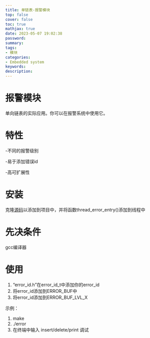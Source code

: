 ```yaml
---
title: 单链表-报警模块
top: false
cover: false
toc: true
mathjax: true
date: 2023-05-07 19:02:38
password:
summary:
tags:
- 模块
categories:
- Embedded system
keywords:
description:
---
```


# 报警模块

单向链表的实际应用。你可以在报警系统中使用它。

# 特性

-不同的报警级别

-易于添加错误id

-高可扩展性


# 安装

克隆[源码](https://github.com/qian-qiang/Unidirectional_linked_list)以添加到项目中，并将函数thread_error_entry()添加到线程中

# 先决条件

gcc编译器

# 使用

1. “error_id.h”在error_id_t中添加你的error_id
2. 将error_id添加到ERROR_BUF中
3. 将error_id添加到ERROR_BUF_LVL_X

示例：

1. make
2. ./error
3. 在终端中输入 insert/delete/print 调试
